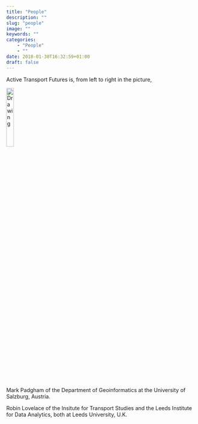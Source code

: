 ```yaml
---
title: "People"
description: ""
slug: "people"
image: ""
keywords: ""
categories:
    - "People"
    - ""
date: 2018-01-30T16:32:59+01:00
draft: false
---
```


Active Transport Futures is, from left to right in the picture,

<img src="/img/robin-mark.jpg" alt="Drawing" style="width: 20%;"/>

Mark Padgham of the Department of Geoinformatics at the University of Salzburg,
Austria.

Robin Lovelace of the Insitute for Transport Studies and the Leeds Institute for
Data Analytics, both at Leeds University, U.K.

